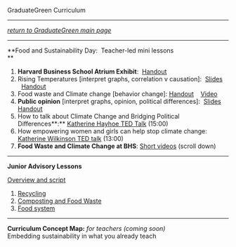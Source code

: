 GraduateGreen Curriculum  

---------------------------

_[return to GraduateGreen main page](/bhs-graduate-green.html)_

* * *

**Food and Sustainability Day:  Teacher-led mini lessons  
**

1.  **Harvard Business School Atrium Exhibit**:  [Handout](https://docs.google.com/document/d/1TB3U28nqr8TP9nkWueOZP4JYxa78VL8xDG7_KV-ho10/edit)
2.  Rising Temperatures \[interpret graphs, correlation v causation\]:  [Slides](https://docs.google.com/presentation/d/1Oi3_JEdYbnNh96SbWxDRQDFdUNlxJf9DVKqWkoXBs48/edit#slide=id.g7032210a52_0_45)     [Handout](https://docs.google.com/document/d/1pE__xFN7L9LIUYcQJtHQoZ5g1nM2ll3rUV7gUG2KeqU/edit)
3.  Food waste and Climate change \[behavior change\]: [Handout](https://docs.google.com/document/d/1D85YGs5LLlS98Yu97u4etQxlkBPmVmgWQDCYA61_Cbw/edit)    [Video](https://www.youtube.com/watch?time_continue=359&v=6RlxySFrkIM&feature=emb_logo)[​](https://www.youtube.com/watch?time_continue=359&v=6RlxySFrkIM&feature=emb_logo)
4.  **Public opinion** \[interpret graphs, opinion, political differences\]:  [Slides](https://docs.google.com/presentation/d/1S_4FGn1eyKlLGWECsEV6PlIm9fzXXVoz6WjKicLaFNU/edit#slide=id.p)    [Handout](https://docs.google.com/document/d/1BOfumHDz0I_usqZEvWsB1c2fUZQ6D31eqWvZaCfgWWI/edit)
5.  How to talk about Climate Change and Bridging Political Differences**:** [Katherine Hayhoe TED Talk](https://www.ted.com/talks/katharine_hayhoe_the_most_important_thing_you_can_do_to_fight_climate_change_talk_about_it?language=en#t-161666) (15:00)
6.  How empowering women and girls can help stop climate change: [Katherine Wilkinson TED talk](https://www.ted.com/talks/katharine_wilkinson_how_empowering_women_and_girls_can_help_stop_global_warming) (13:00)
7.  **Food Waste and Climate Change at BHS**: [Short videos](/3-rs-of-waste-reduce-redirect-re-educate.html) (scroll down)

* * *

**Junior Advisory Lessons**

​​[Overview and script](https://docs.google.com/document/d/1QehW8tVRxb23Kbq2I059f4_1X6BA00WzOgh-8NJvpY4/edit?ts=5e25dcbb)

1.  [Recycling](https://docs.google.com/presentation/d/1hbDPB6Y4ujJNhoeXU9zwVYE_KG1Y7J4QM8h0wyskbnQ/edit#slide=id.g35f391192_00)
2.  [Composting and Food Waste](https://docs.google.com/presentation/d/1GrelEsKdt-BBLsRcDpIzF8xrYxxv6wB6BxDpwjAqnXg/edit?ts=5e27684a#slide=id.g35ed75ccf_015)
3.  [Food system](https://docs.google.com/presentation/d/143NNuW4ejOa4_5NMMXG1Kx7R5gznDRx4f0DvppB7ieg/edit#slide=id.g35f391192_00)​​ 

* * *

**Curriculum Concept Map:** _for teachers (coming soon)_  
Embedding sustainability in what you already teach